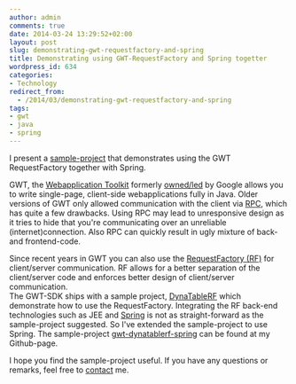 ```yaml
---
author: admin
comments: true
date: 2014-03-24 13:29:52+02:00
layout: post
slug: demonstrating-gwt-requestfactory-and-spring
title: Demonstrating using GWT-RequestFactory and Spring togetter
wordpress_id: 634
categories:
- Technology
redirect_from:
  - /2014/03/demonstrating-gwt-requestfactory-and-spring
tags:
- gwt
- java
- spring
---
```


I present a [sample-project](https://github.com/gerbrand/gwt-dynatablerf-spring) that demonstrates using the GWT RequestFactory together with Spring.
<!-- more -->



GWT, the [Webapplication Toolkit](http://www.gwtproject.org/) formerly [owned/led](http://www.infoworld.com/d/application-development/google-hands-over-control-of-google-web-toolkit-steering-committee-196753) by Google allows you to write single-page, client-side webapplications fully in Java. Older versions of GWT only allowed communication with the client via [RPC](http://www.gwtproject.org/doc/latest/tutorial/RPC.html), which has quite a few drawbacks. Using RPC may lead to unresponsive design as it tries to hide that you're communicating over an unreliable (internet)connection. Also RPC can quickly result in ugly mixture of back- and frontend-code.

Since recent years in GWT you can also use the [RequestFactory (RF)](http://www.gwtproject.org/doc/latest/DevGuideRequestFactory.html) for client/server communication. RF allows for a better separation of the client/server code and enforces better design of client/server communication.  
The GWT-SDK ships with a sample project, [DynaTableRF](https://code.google.com/p/google-web-toolkit/source/browse/trunk/samples/dynatablerf/) which demonstrate how to use the RequestFactory. Integrating the RF back-end technologies such as JEE and [Spring](http://spring.io/) is not as straight-forward as the sample-project suggested. So I've extended the sample-project to use Spring. The sample-project [gwt-dynatablerf-spring](https://github.com/gerbrand/gwt-dynatablerf-spring) can be found at my Github-page.




I hope you find the sample-project useful. If you have any questions or remarks, feel free to [contact](/contact/) me.
